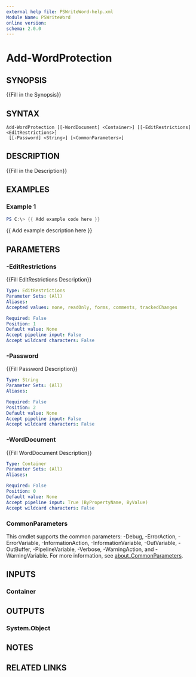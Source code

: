 ```yaml
---
external help file: PSWriteWord-help.xml
Module Name: PSWriteWord
online version:
schema: 2.0.0
---
```


# Add-WordProtection

## SYNOPSIS
{{Fill in the Synopsis}}

## SYNTAX

```
Add-WordProtection [[-WordDocument] <Container>] [[-EditRestrictions] <EditRestrictions>]
 [[-Password] <String>] [<CommonParameters>]
```

## DESCRIPTION
{{Fill in the Description}}

## EXAMPLES

### Example 1
```powershell
PS C:\> {{ Add example code here }}
```

{{ Add example description here }}

## PARAMETERS

### -EditRestrictions
{{Fill EditRestrictions Description}}

```yaml
Type: EditRestrictions
Parameter Sets: (All)
Aliases:
Accepted values: none, readOnly, forms, comments, trackedChanges

Required: False
Position: 1
Default value: None
Accept pipeline input: False
Accept wildcard characters: False
```

### -Password
{{Fill Password Description}}

```yaml
Type: String
Parameter Sets: (All)
Aliases:

Required: False
Position: 2
Default value: None
Accept pipeline input: False
Accept wildcard characters: False
```

### -WordDocument
{{Fill WordDocument Description}}

```yaml
Type: Container
Parameter Sets: (All)
Aliases:

Required: False
Position: 0
Default value: None
Accept pipeline input: True (ByPropertyName, ByValue)
Accept wildcard characters: False
```

### CommonParameters
This cmdlet supports the common parameters: -Debug, -ErrorAction, -ErrorVariable, -InformationAction, -InformationVariable, -OutVariable, -OutBuffer, -PipelineVariable, -Verbose, -WarningAction, and -WarningVariable. For more information, see [about_CommonParameters](http://go.microsoft.com/fwlink/?LinkID=113216).

## INPUTS

### Container

## OUTPUTS

### System.Object

## NOTES

## RELATED LINKS
